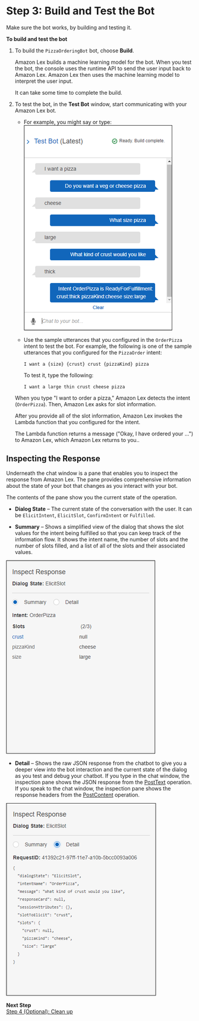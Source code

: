 # Step 3: Build and Test the Bot

Make sure the bot works, by building and testing it. 

**To build and test the bot**

1. To build the `PizzaOrderingBot` bot, choose **Build**. 

   Amazon Lex builds a machine learning model for the bot. When you test the bot, the console uses the runtime API to send the user input back to Amazon Lex. Amazon Lex then uses the machine learning model to interpret the user input. 

   It can take some time to complete the build. 

1. To test the bot, in the **Test Bot** window, start communicating with your Amazon Lex bot. 
   + For example, you might say or type:  
![](../images/gs1-110.png)
   + Use the sample utterances that you configured in the `OrderPizza` intent to test the bot. For example, the following is one of the sample utterances that you configured for the `PizzaOrder` intent: 

     ```
     I want a {size} {crust} crust {pizzaKind} pizza
     ```

     To test it, type the following:

     ```
     I want a large thin crust cheese pizza
     ```

   When you type "I want to order a pizza," Amazon Lex detects the intent (`OrderPizza`). Then, Amazon Lex asks for slot information.

   After you provide all of the slot information, Amazon Lex invokes the Lambda function that you configured for the intent.

   The Lambda function returns a message ("Okay, I have ordered your ...") to Amazon Lex, which Amazon Lex returns to you..

## Inspecting the Response<a name="gs2-inspect-pane"></a>

Underneath the chat window is a pane that enables you to inspect the response from Amazon Lex. The pane provides comprehensive information about the state of your bot that changes as you interact with your bot.

The contents of the pane show you the current state of the operation.
+ **Dialog State** – The current state of the conversation with the user. It can be `ElicitIntent`, `ElicitSlot`, `ConfirmIntent` or `Fulfilled`. 

+ **Summary** – Shows a simplified view of the dialog that shows the slot values for the intent being fulfilled so that you can keep track of the information flow. It shows the intent name, the number of slots and the number of slots filled, and a list of all of the slots and their associated values.

![The Amazon Lex console's response summary inspection pane.](../images/gs1-115.png)

+ **Detail** – Shows the raw JSON response from the chatbot to give you a deeper view into the bot interaction and the current state of the dialog as you test and debug your chatbot. If you type in the chat window, the inspection pane shows the JSON response from the [PostText](https://docs.aws.amazon.com/lex/latest/dg/API_runtime_PostText.html) operation. If you speak to the chat window, the inspection pane shows the response headers from the [PostContent](https://docs.aws.amazon.com/lex/latest/dg/API_runtime_PostContent.html) operation. 

![The console's response inspection pane.](../images/gs1-116.png)

**Next Step**  
[Step 4 (Optional): Clean up](ex2-step4.md)
